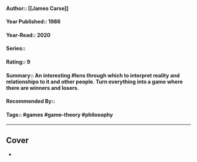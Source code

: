 #### Author:: [[James Carse]]
#### Year Published:: 1986
#### Year-Read:: 2020
#### Series::
#### Rating:: 9
#### Summary:: An interesting #lens through which to interpret reality and relationships to it and other people. Turn everything into a game where there are winners and losers.
#### Recommended By:: 
#### Tags:: #games #game-theory #philosophy 

---
## Cover
- ![]()